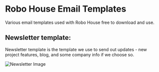 # Robo House Email Templates
Various email templates used with Robo House free to download and use.

## Newsletter template:
Newsletter template is the template we use to send out updates - new project features, blog, and some company info if we choose so.

![Newsletter Image](https://github.com/kevin-wynn/email-templates/blob/master/newsletter/screen.png?raw=true)
